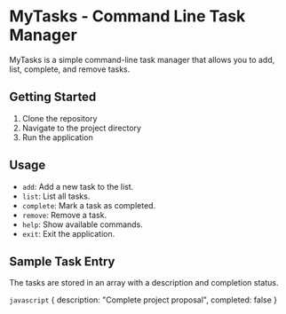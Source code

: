 # MyTasks - Command Line Task Manager

MyTasks is a simple command-line task manager that allows you to add, list, complete, and remove tasks.

## Getting Started

1. Clone the repository
2. Navigate to the project directory
3. Run the application

## Usage

- `add`: Add a new task to the list.
- `list`: List all tasks.
- `complete`: Mark a task as completed.
- `remove`: Remove a task.
- `help`: Show available commands.
- `exit`: Exit the application.

## Sample Task Entry

The tasks are stored in an array with a description and completion status.

```javascript```
{ description: "Complete project proposal", completed: false }
